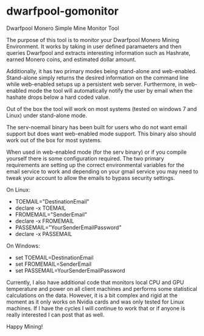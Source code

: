 # dwarfpool-gomonitor
Dwarfpool Monero Simple Mine Monitor Tool


The purpose of this tool is to monitor your Dwarfpool Monero Mining Environment.  It works by taking in user defined paramaeters
and then queries Dwarfpool and extracts interesting information such as Hashrate, earned Monero coins, and estimated dollar amount.

Additionally, it has two primary modes being stand-alone and web-enabled.  Stand-alone simply returns the desired information on
the command line while web-enabled setups up a persistent web server.  Furthermore, in web-enabled mode the tool will automatically
notify the user by email when the hashate drops below a hard coded value.

Out of the box the tool will work on most systems (tested on windows 7 and Linux) under stand-alone mode.

The serv-noemail binary has been built for users who do not want email support but does want web-enabled mode support.  This binary also should work out of the box for most systems.

When used in web-enabled mode (for the serv binary) or if you compile yourself there is some configuration required.  The two primary requirements are setting up the correct environmental variables for the email service to work and depending on your gmail service you may need to tweak your account to allow the emails to bypass security settings.

On Linux:
- TOEMAIL="DestinationEmail"
- declare -x TOEMAIL
- FROMEMAIL="SenderEmail"
- declare -x FROMEMAIL
- PASSEMAIL="YourSenderEmailPassword"
- declare -x PASSEMAIL

On Windows:
- set TOEMAIL=DestinationEmail
- set FROMEMAIL=SenderEmail
- set PASSEMAIL=YourSenderEmailPassword


Currently, I also have additional code that monitors local CPU and GPU temperature and power on all client machines and performs some statistical calculations on the data.  However, it is a bit complex and rigid at the moment as it only works on Nvidia cards and was only tested for Linux machines.  If I have the cycles I will continue to work that or if anyone is really interested I can post that as well.



Happy Mining!
